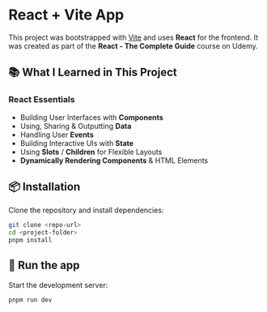 # React + Vite App

This project was bootstrapped with [Vite](https://vitejs.dev/) and uses **React** for the frontend.
It was created as part of the **React - The Complete Guide** course on Udemy.

## 📚 What I Learned in This Project

### React Essentials

- Building User Interfaces with **Components**
- Using, Sharing & Outputting **Data**
- Handling User **Events**
- Building Interactive UIs with **State**
- Using **Slots** / **Children** for Flexible Layouts
- **Dynamically Rendering Components** & HTML Elements

## 📦 Installation

Clone the repository and install dependencies:

```bash
git clone <repo-url>
cd <project-folder>
pnpm install
```

## 🚀 Run the app

Start the development server:

```bash
pnpm run dev

```
